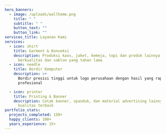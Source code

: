 ```yaml
---
hero_banners:
  - image: /uploads/wallhome.png
    title: " "
    subtitle: " "
    button_text: ""
    button_link: ""
services_title: Layanan Kami
services:
  - icon: shirt
    title: Garment & Konveksi
    description: Produksi kaos, jaket, kemeja, topi dan produk lainnya dengan bahan
      berkualitas dan sablon yang tahan lama
  - icon: needle
    title: Bordir Komputer
    description: >+
      Bordir presisi tinggi untuk logo perusahaan dengan hasil yang rapi dan
      profesional

  - icon: printer
    title: Printing & Banner
    description: Cetak banner, spanduk, dan material advertising lainnya dengan
      kualitas terbaik
portfolio_stats:
  projects_completed: 150+
  happy_clients: 100+
  years_experience: 15+
---
```

